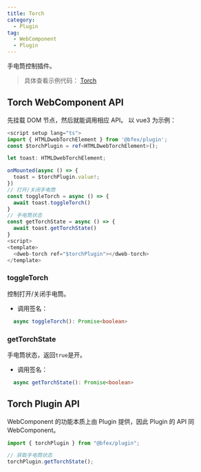 ```yaml
---
title: Torch
category:
  - Plugin
tag:
  - WebComponent
  - Plugin
---
```


手电筒控制插件。

> 具体查看示例代码： [Torch](https://github.com/BioforestChain/dweb_browser/blob/main/example/vue3/src/pages/Torch.vue)

## Torch WebComponent API

先挂载 DOM 节点，然后就能调用相应 API。
以 vue3 为示例：

```ts
<script setup lang="ts">
import { HTMLDwebTorchElement } from '@bfex/plugin';
const $torchPlugin = ref<HTMLDwebTorchElement>();

let toast: HTMLDwebTorchElement;

onMounted(async () => {
  toast = $torchPlugin.value!;
})
// 打开/关闭手电筒
const toggleTorch = async () => {
  await toast.toggleTorch()
}
// 手电筒状态
const getTorchState = async () => {
  await toast.getTorchState()
}
<script>
<template>
  <dweb-torch ref="$torchPlugin"></dweb-torch>
</template>
```

### toggleTorch

控制打开/关闭手电筒。

- 调用签名：

```ts
  async toggleTorch(): Promise<boolean>
```

### getTorchState

手电筒状态，返回`true`是开。

- 调用签名：

```ts
  async getTorchState(): Promise<boolean>
```

## Torch Plugin API

WebComponent 的功能本质上由 Plugin 提供，因此 Plugin 的 API 同 WebComponent。

```ts
import { torchPlugin } from "@bfex/plugin";

// 获取手电筒状态
torchPlugin.getTorchState();
```
